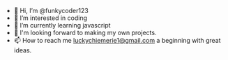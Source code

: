 - 👋 Hi, I’m @funkycoder123
- 👀 I’m interested in coding 
- 🌱 I’m currently learning javascript
- 💞️ I'm looking forward to making my own projects.
- 📫 How to reach me luckychiemerie1@gmail.com
a beginning with great ideas.

<!---
funkycoder123/funkycoder123 is a ✨ special ✨ repository because its `README.md` (this file) appears on your GitHub profile.
You can click the Preview link to take a look at your changes.
--->
